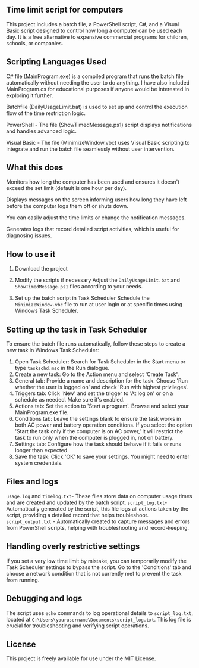 
Time limit script for computers
-------------------------------

This project includes a batch file, a PowerShell script, C#, and a Visual Basic script designed to control how long a computer can be used each day. It is a free alternative to expensive commercial programs for children, schools, or companies.

Scripting Languages Used
------------------------

C# file (MainProgram.exe) is a compiled program that runs the batch file automatically without needing the user to do anything. I have also included MainProgram.cs for educational purposes if anyone would be interested in exploring it further.

Batchfile (DailyUsageLimit.bat) is used to set up and control the execution flow of the time restriction logic.

PowerShell - The file (ShowTimedMessage.ps1) script displays notifications and handles advanced logic.

Visual Basic - The file (MinimizeWindow.vbc)  uses Visual Basic scripting to integrate and run the batch file seamlessly without user intervention.


What this does
--------------

Monitors how long the computer has been used and ensures it doesn't exceed the set limit (default is one hour per day).

Displays messages on the screen informing users how long they have left before the computer logs them off or shuts down.

You can easily adjust the time limits or change the notification messages.

Generates logs that record detailed script activities, which is useful for diagnosing issues.


How to use it
-------------

1. Download the project
   
   
2. Modify the scripts if necessary
   	Adjust the `DailyUsageLimit.bat` and `ShowTimedMessage.ps1` files according to your needs.

3. Set up the batch script in Task Scheduler
   	Schedule the `MinimizeWindow.vbc` file to run at user login or at specific times using Windows Task Scheduler.


Setting up the task in Task Scheduler
-------------------------------------

To ensure the batch file runs automatically, follow these steps to create a new task in Windows Task Scheduler:

1. Open Task Scheduler: Search for Task Scheduler in the Start menu or type `taskschd.msc` in the Run dialogue.
2. Create a new task: Go to the Action menu and select 'Create Task'.
3. General tab: Provide a name and description for the task. Choose 'Run whether the user is logged on' and check 'Run with highest privileges'.
4. Triggers tab: Click 'New' and set the trigger to 'At log on' or on a schedule as needed. Make sure it's enabled.
5. Actions tab: Set the action to 'Start a program'. Browse and select your MainProgram.exe file. 
6. Conditions tab: Leave the settings blank to ensure the task works in both AC power and battery operation conditions. If you select the option 'Start the task only if the computer is on AC power,' it will restrict the task to run only when the computer is plugged in, not on battery.
7. Settings tab: Configure how the task should behave if it fails or runs longer than expected.
8. Save the task: Click 'OK' to save your settings. You might need to enter system credentials.


Files and logs
--------------

`usage.log` and `timelog.txt`- These files store data on computer usage times and are created and updated by the batch script.
`script_log.txt`- Automatically generated by the script, this file logs all actions taken by the script, providing a detailed record that helps troubleshoot.
`script_output.txt` - Automatically created to capture messages and errors from PowerShell scripts, helping with troubleshooting and record-keeping.

Handling overly restrictive settings
------------------------------------

If you set a very low time limit by mistake, you can temporarily modify the Task Scheduler settings to bypass the script. Go to the 'Conditions' tab and choose a network condition that is not currently met to prevent the task from running.


Debugging and logs
------------------

The script uses `echo` commands to log operational details to `script_log.txt`, located at `C:\Users\yourusername\Documents\script_log.txt`. This log file is crucial for troubleshooting and verifying script operations.


License
-------

This project is freely available for use under the MIT License.
